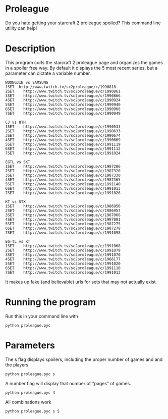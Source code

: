 Proleague
=========

Do you hate getting your starcraft 2 proleague spoiled? This command line utility can help!

# Description
This program curls the starcraft 2 proleague page and organizes the games in a spoiler free way. By default it displays the 5 most recent series, but a parameter can dictate a variable number.

    WOONGJIN vs SAMSUNG
    1SET  http://www.twitch.tv/sc2proleague/c/1990818
    2SET	http://www.twitch.tv/sc2proleague/c/1990861
    3SET	http://www.twitch.tv/sc2proleague/c/1990866
    4SET	http://www.twitch.tv/sc2proleague/c/1990924
    5SET	http://www.twitch.tv/sc2proleague/c/1990940
    6SET	http://www.twitch.tv/sc2proleague/c/1990968
    7SET	http://www.twitch.tv/sc2proleague/c/1990949
     
    CJ vs 8TH
    1SET	http://www.twitch.tv/sc2proleague/c/1990533
    2SET	http://www.twitch.tv/sc2proleague/c/1990633
    3SET	http://www.twitch.tv/sc2proleague/c/1990674
    4SET	http://www.twitch.tv/sc2proleague/c/1990669
    5SET	http://www.twitch.tv/sc2proleague/c/1991119
    6SET	http://www.twitch.tv/sc2proleague/c/1991112
    7SET	http://www.twitch.tv/sc2proleague/c/1991024
     
    EGTL vs SKT
    1SET	http://www.twitch.tv/sc2proleague/c/1987286
    2SET	http://www.twitch.tv/sc2proleague/c/1987320
    3SET	http://www.twitch.tv/sc2proleague/c/1987330
    4SET	http://www.twitch.tv/sc2proleague/c/1987365
    5SET	http://www.twitch.tv/sc2proleague/c/1991140
    6SET	http://www.twitch.tv/sc2proleague/c/1991013
    7SET	http://www.twitch.tv/sc2proleague/c/1991026
     
    KT vs STX
    1SET	http://www.twitch.tv/sc2proleague/c/1986956
    2SET	http://www.twitch.tv/sc2proleague/c/1986957
    3SET	http://www.twitch.tv/sc2proleague/c/1987066
    4SET	http://www.twitch.tv/sc2proleague/c/1987081
    5SET	http://www.twitch.tv/sc2proleague/c/1987275
    6SET	http://www.twitch.tv/sc2proleague/c/1987278
    7SET	http://www.twitch.tv/sc2proleague/c/1991098
     
    EG-TL vs KT
    1SET	http://www.twitch.tv/sc2proleague/c/1991068
    2SET	http://www.twitch.tv/sc2proleague/c/1991079
    3SET	http://www.twitch.tv/sc2proleague/c/1991070
    4SET	http://www.twitch.tv/sc2proleague/c/1966177
    5SET	http://www.twitch.tv/sc2proleague/c/1991020
    6SET	http://www.twitch.tv/sc2proleague/c/1991110
    7SET	http://www.twitch.tv/sc2proleague/c/1991013
    
It makes up fake (and believable) urls for sets that may not actually exist.

# Running the program
Run this in your command line with 

    python proleague.pyc
    
# Parameters
The s flag displays spoilers, including the proper number of games and and the players

    python proleague.pyc s

A number flag will display that number of "pages" of games. 

    python proleague.pyc 4
    
All combinations work

    python proleague.pyc s 5
